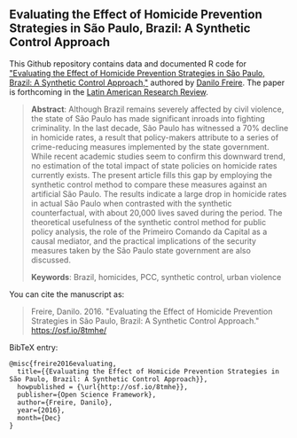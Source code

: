 ## Evaluating the Effect of Homicide Prevention Strategies in São Paulo, Brazil: A Synthetic Control Approach

This Github repository contains data and documented R code for ["Evaluating the Effect of Homicide Prevention Strategies in São Paulo, Brazil: A Synthetic Control Approach,"](https://osf.io/8tmhe/) authored by [Danilo Freire](http://danilofreire.com). The paper is  forthcoming in the [Latin American Research Review](https://lasa.international.pitt.edu/eng/larr/index.asp).

> **Abstract**: Although Brazil remains severely affected by civil violence, the state of São Paulo has made significant inroads into fighting criminality. In the last decade, São Paulo has witnessed a 70% decline in homicide rates, a result that policy-makers attribute to a series of crime-reducing measures implemented by the state government. While recent academic studies seem to confirm this downward trend, no estimation of the total impact of state policies on homicide rates currently exists. The present article fills this gap by employing the synthetic control method to compare these measures against an artificial São Paulo. The results indicate a large drop in homicide rates in actual São Paulo when contrasted with the synthetic counterfactual, with about 20,000 lives saved during the period. The theoretical usefulness of the synthetic control method for public policy analysis, the role of the Primeiro Comando da Capital as a causal mediator, and the practical implications of the security measures taken by the São Paulo state government are also discussed. 
>
> **Keywords**: Brazil, homicides, PCC, synthetic control, urban violence

You can cite the manuscript as: 

> Freire, Danilo. 2016. "Evaluating the Effect of Homicide Prevention Strategies in São Paulo, Brazil: A Synthetic Control Approach." https://osf.io/8tmhe/

BibTeX entry:

```
@misc{freire2016evaluating,
  title={{Evaluating the Effect of Homicide Prevention Strategies in São Paulo, Brazil: A Synthetic Control Approach}},
  howpublished = {\url{http://osf.io/8tmhe}},
  publisher={Open Science Framework},
  author={Freire, Danilo},
  year={2016},
  month={Dec}
}
```
